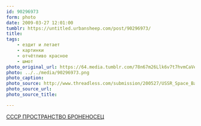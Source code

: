 ```yaml
---
id: 90296973
form: photo
date: 2009-03-27 12:01:00
tumblr: https://untitled.urbansheep.com/post/90296973/
title:
tags:
    - ездит и летает
    - картинки
    - отчётливо красное
    - шмот
photo_original_url: https://64.media.tumblr.com/78n67m26Llk6v7t7hvmCaVeJo1_640.png
photo: ../../media/90296973.png
photo_caption:
photo_source: http://www.threadless.com/submission/200527/USSR_Space_Battleship
photo_source_url:
photo_source_title:

---
```


<p><a href="http://www.threadless.com/submission/200527/USSR_Space_Battleship">СССР ПРОСТРАНСТВО БРОНЕНОСЕЦ</a></p>
